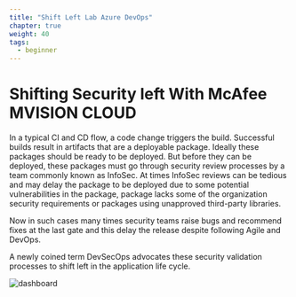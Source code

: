 ```yaml
---
title: "Shift Left Lab Azure DevOps"
chapter: true
weight: 40
tags:
  - beginner
---
```


# Shifting Security left With McAfee MVISION CLOUD

In a typical CI and CD flow, a code change triggers the build. Successful builds result in artifacts that are a deployable package. Ideally these packages should be ready to be deployed. But before they can be deployed, these packages must go through security review processes by a team commonly known as InfoSec. At times InfoSec reviews can be tedious and may delay the package to be deployed due to some potential vulnerabilities in the package, package lacks some of the organization security requirements or packages using unapproved third-party libraries.

Now in such cases many times security teams raise bugs and recommend fixes at the last gate and this delay the release despite following Agile and DevOps.

A newly coined term DevSecOps advocates these security validation processes to shift left in the application life cycle.


![dashboard](/images/Azure-devops.png?classes=border,shadow)

